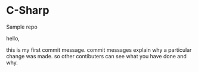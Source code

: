 # C-Sharp
Sample repo

hello,

this is my first commit message. commit messages explain why a particular change was made.
so other contibuters can see what you have done and why.
